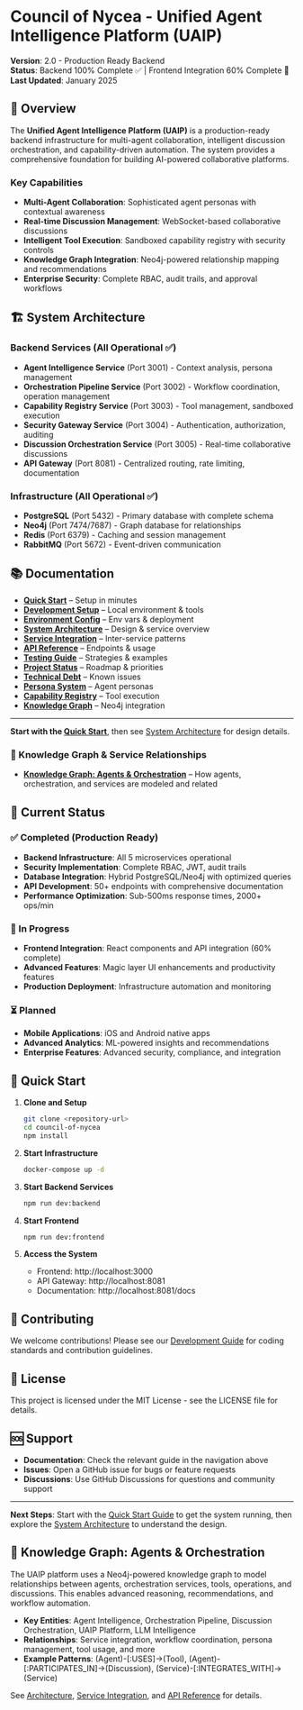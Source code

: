 # Council of Nycea - Unified Agent Intelligence Platform (UAIP)

**Version**: 2.0 - Production Ready Backend  
**Status**: Backend 100% Complete ✅ | Frontend Integration 60% Complete 🔄  
**Last Updated**: January 2025  

## 🎯 Overview

The **Unified Agent Intelligence Platform (UAIP)** is a production-ready backend infrastructure for multi-agent collaboration, intelligent discussion orchestration, and capability-driven automation. The system provides a comprehensive foundation for building AI-powered collaborative platforms.

### Key Capabilities
- **Multi-Agent Collaboration**: Sophisticated agent personas with contextual awareness
- **Real-time Discussion Management**: WebSocket-based collaborative discussions
- **Intelligent Tool Execution**: Sandboxed capability registry with security controls
- **Knowledge Graph Integration**: Neo4j-powered relationship mapping and recommendations
- **Enterprise Security**: Complete RBAC, audit trails, and approval workflows

## 🏗️ System Architecture

### Backend Services (All Operational ✅)
- **Agent Intelligence Service** (Port 3001) - Context analysis, persona management
- **Orchestration Pipeline Service** (Port 3002) - Workflow coordination, operation management
- **Capability Registry Service** (Port 3003) - Tool management, sandboxed execution
- **Security Gateway Service** (Port 3004) - Authentication, authorization, auditing
- **Discussion Orchestration Service** (Port 3005) - Real-time collaborative discussions
- **API Gateway** (Port 8081) - Centralized routing, rate limiting, documentation

### Infrastructure (All Operational ✅)
- **PostgreSQL** (Port 5432) - Primary database with complete schema
- **Neo4j** (Port 7474/7687) - Graph database for relationships
- **Redis** (Port 6379) - Caching and session management
- **RabbitMQ** (Port 5672) - Event-driven communication

## 📚 Documentation

- **[Quick Start](docs/QUICK_START.md)** – Setup in minutes
- **[Development Setup](docs/DEVELOPMENT_SETUP.md)** – Local environment & tools
- **[Environment Config](docs/ENVIRONMENT_CONFIG.md)** – Env vars & deployment
- **[System Architecture](docs/ARCHITECTURE.md)** – Design & service overview
- **[Service Integration](docs/SERVICE_INTEGRATION.md)** – Inter-service patterns
- **[API Reference](docs/API_REFERENCE.md)** – Endpoints & usage
- **[Testing Guide](docs/TESTING_GUIDE.md)** – Strategies & examples
- **[Project Status](docs/PROJECT_STATUS.md)** – Roadmap & priorities
- **[Technical Debt](docs/TECH_DEBT.md)** – Known issues
- **[Persona System](docs/PERSONA_SYSTEM.md)** – Agent personas
- **[Capability Registry](docs/CAPABILITY_REGISTRY.md)** – Tool execution
- **[Knowledge Graph](docs/KNOWLEDGE_GRAPH.md)** – Neo4j integration

---

**Start with the [Quick Start](docs/QUICK_START.md)**, then see [System Architecture](docs/ARCHITECTURE.md) for design details.

### 🧠 Knowledge Graph & Service Relationships
- **[Knowledge Graph: Agents & Orchestration](docs/ARCHITECTURE.md#🧠-knowledge-graph-agents--orchestration)** – How agents, orchestration, and services are modeled and related

## 🎯 Current Status

### ✅ Completed (Production Ready)
- **Backend Infrastructure**: All 5 microservices operational
- **Security Implementation**: Complete RBAC, JWT, audit trails
- **Database Integration**: Hybrid PostgreSQL/Neo4j with optimized queries
- **API Development**: 50+ endpoints with comprehensive documentation
- **Performance Optimization**: Sub-500ms response times, 2000+ ops/min

### 🔄 In Progress
- **Frontend Integration**: React components and API integration (60% complete)
- **Advanced Features**: Magic layer UI enhancements and productivity features
- **Production Deployment**: Infrastructure automation and monitoring

### ⏳ Planned
- **Mobile Applications**: iOS and Android native apps
- **Advanced Analytics**: ML-powered insights and recommendations
- **Enterprise Features**: Advanced security, compliance, and integration

## 🚀 Quick Start

1. **Clone and Setup**
   ```bash
   git clone <repository-url>
   cd council-of-nycea
   npm install
   ```

2. **Start Infrastructure**
   ```bash
   docker-compose up -d
   ```

3. **Start Backend Services**
   ```bash
   npm run dev:backend
   ```

4. **Start Frontend**
   ```bash
   npm run dev:frontend
   ```

5. **Access the System**
   - Frontend: http://localhost:3000
   - API Gateway: http://localhost:8081
   - Documentation: http://localhost:8081/docs

## 🤝 Contributing

We welcome contributions! Please see our [Development Guide](DEVELOPMENT_GUIDE.md) for coding standards and contribution guidelines.

## 📄 License

This project is licensed under the MIT License - see the LICENSE file for details.

## 🆘 Support

- **Documentation**: Check the relevant guide in the navigation above
- **Issues**: Open a GitHub issue for bugs or feature requests
- **Discussions**: Use GitHub Discussions for questions and community support

---

**Next Steps**: Start with the [Quick Start Guide](QUICK_START.md) to get the system running, then explore the [System Architecture](ARCHITECTURE.md) to understand the design.

## 🧠 Knowledge Graph: Agents & Orchestration

The UAIP platform uses a Neo4j-powered knowledge graph to model relationships between agents, orchestration services, tools, operations, and discussions. This enables advanced reasoning, recommendations, and workflow automation.

- **Key Entities**: Agent Intelligence, Orchestration Pipeline, Discussion Orchestration, UAIP Platform, LLM Intelligence
- **Relationships**: Service integration, workflow coordination, persona management, tool usage, and more
- **Example Patterns**: (Agent)-[:USES]->(Tool), (Agent)-[:PARTICIPATES_IN]->(Discussion), (Service)-[:INTEGRATES_WITH]->(Service)

See [Architecture](docs/ARCHITECTURE.md#🧠-knowledge-graph-agents--orchestration), [Service Integration](docs/SERVICE_INTEGRATION.md), and [API Reference](docs/API_REFERENCE.md) for details. 
